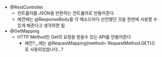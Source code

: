 - @RestController
  - 컨트롤러를 JSON을 반환하는 컨트롤러로 만들어준다.
  - 예전에는 @ResponseBody를 각 메소드마다 선언했던 것을 한번에 사용할 수 있게 해준다고 생각하면 됨
- @GetMapping
  - HTTP Method인 Get의 요청을 받을수 있는 API를 만들어준다
    - 예전?,,,에는 @RequestMapping(method= RequestMethod.GET)으로 사용되었씁니다...?